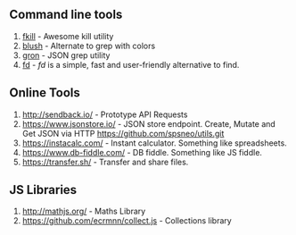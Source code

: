  ## Command line tools
 
 1. [fkill](https://github.com/sindresorhus/fkill-cli) - Awesome kill utility
 2. [blush](https://github.com/arsham/blush) - Alternate to grep with colors
 3. [gron](https://github.com/tomnomnom/gron) - JSON grep utility
 4. [fd](https://github.com/sharkdp/fd) - _fd_ is a simple, fast and user-friendly alternative to find.
 
## Online Tools

1. http://sendback.io/ - Prototype API Requests
2. https://www.jsonstore.io/ - JSON store endpoint. Create, Mutate and Get JSON via HTTP https://github.com/spsneo/utils.git
3. https://instacalc.com/ - Instant calculator. Something like spreadsheets.
4. https://www.db-fiddle.com/ - DB fiddle. Something like JS fiddle.
5. https://transfer.sh/ - Transfer and share files.

## JS Libraries
1. http://mathjs.org/ - Maths Library
2. https://github.com/ecrmnn/collect.js - Collections library
